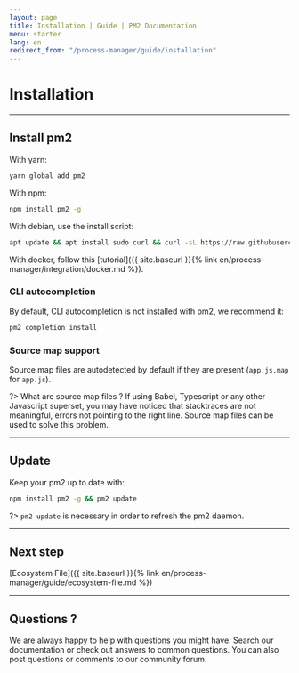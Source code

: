 ```yaml
---
layout: page
title: Installation | Guide | PM2 Documentation
menu: starter
lang: en
redirect_from: "/process-manager/guide/installation"
---
```


# Installation

---

## Install pm2

With yarn:
```bash
yarn global add pm2
```

With npm:
```bash
npm install pm2 -g
```

With debian, use the install script:
```bash
apt update && apt install sudo curl && curl -sL https://raw.githubusercontent.com/Unitech/pm2/master/packager/setup.deb.sh | sudo -E bash -
```

With docker, follow this [tutorial]({{ site.baseurl }}{% link en/process-manager/integration/docker.md %}).

### CLI autocompletion

By default, CLI autocompletion is not installed with pm2, we recommend it:

```bash
pm2 completion install
```

### Source map support

Source map files are autodetected by default if they are present (`app.js.map` for `app.js`).

?> What are source map files ? If using Babel, Typescript or any other Javascript superset, you may have noticed that stacktraces are not meaningful, errors not pointing to the right line. Source map files can be used to solve this problem.

---

## Update

Keep your pm2 up to date with:

```bash
npm install pm2 -g && pm2 update
```

?> `pm2 update` is necessary in order to refresh the pm2 daemon.

---

## Next step

[Ecosystem File]({{ site.baseurl }}{% link en/process-manager/guide/ecosystem-file.md %})

---

## Questions ?

We are always happy to help with questions you might have. Search our documentation or check out answers to common questions. You can also post questions or comments to our community forum.
